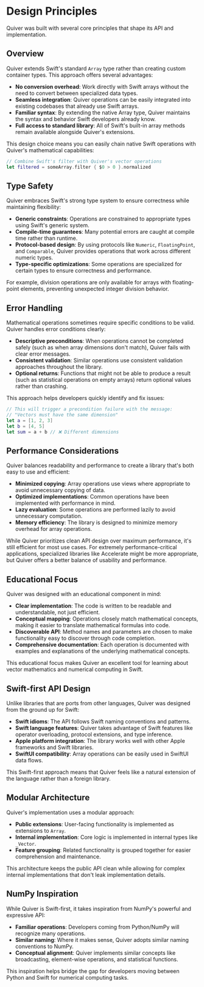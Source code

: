 # Design Principles

Quiver was built with several core principles that shape its API and implementation. 

## Overview

Quiver extends Swift's standard `Array` type rather than creating custom container types. This approach offers several advantages:

- **No conversion overhead**: Work directly with Swift arrays without the need to convert between specialized data types.
- **Seamless integration**: Quiver operations can be easily integrated into existing codebases that already use Swift arrays.
- **Familiar syntax**: By extending the native Array type, Quiver maintains the syntax and behavior Swift developers already know.
- **Full access to standard library**: All of Swift's built-in array methods remain available alongside Quiver's extensions.

This design choice means you can easily chain native Swift operations with Quiver's mathematical capabilities:

```swift
// Combine Swift's filter with Quiver's vector operations
let filtered = someArray.filter { $0 > 0 }.normalized
```

## Type Safety

Quiver embraces Swift's strong type system to ensure correctness while maintaining flexibility:

- **Generic constraints**: Operations are constrained to appropriate types using Swift's generic system.
- **Compile-time guarantees**: Many potential errors are caught at compile time rather than runtime.
- **Protocol-based design**: By using protocols like `Numeric`, `FloatingPoint`, and `Comparable`, Quiver provides operations that work across different numeric types.
- **Type-specific optimizations**: Some operations are specialized for certain types to ensure correctness and performance.

For example, division operations are only available for arrays with floating-point elements, preventing unexpected integer division behavior.

## Error Handling

Mathematical operations sometimes require specific conditions to be valid. Quiver handles error conditions clearly:

- **Descriptive preconditions**: When operations cannot be completed safely (such as when array dimensions don't match), Quiver fails with clear error messages.
- **Consistent validation**: Similar operations use consistent validation approaches throughout the library.
- **Optional returns**: Functions that might not be able to produce a result (such as statistical operations on empty arrays) return optional values rather than crashing.

This approach helps developers quickly identify and fix issues:

```swift
// This will trigger a precondition failure with the message:
// "Vectors must have the same dimension"
let a = [1, 2, 3]
let b = [4, 5]
let sum = a + b // ❌ Different dimensions
```

## Performance Considerations

Quiver balances readability and performance to create a library that's both easy to use and efficient:

- **Minimized copying**: Array operations use views where appropriate to avoid unnecessary copying of data.
- **Optimized implementations**: Common operations have been implemented with performance in mind.
- **Lazy evaluation**: Some operations are performed lazily to avoid unnecessary computation.
- **Memory efficiency**: The library is designed to minimize memory overhead for array operations.

While Quiver prioritizes clean API design over maximum performance, it's still efficient for most use cases. For extremely performance-critical applications, specialized libraries like Accelerate might be more appropriate, but Quiver offers a better balance of usability and performance.

## Educational Focus

Quiver was designed with an educational component in mind:

- **Clear implementation**: The code is written to be readable and understandable, not just efficient.
- **Conceptual mapping**: Operations closely match mathematical concepts, making it easier to translate mathematical formulas into code.
- **Discoverable API**: Method names and parameters are chosen to make functionality easy to discover through code completion.
- **Comprehensive documentation**: Each operation is documented with examples and explanations of the underlying mathematical concepts.

This educational focus makes Quiver an excellent tool for learning about vector mathematics and numerical computing in Swift.

## Swift-first API Design

Unlike libraries that are ports from other languages, Quiver was designed from the ground up for Swift:

- **Swift idioms**: The API follows Swift naming conventions and patterns.
- **Swift language features**: Quiver takes advantage of Swift features like operator overloading, protocol extensions, and type inference.
- **Apple platform integration**: The library works well with other Apple frameworks and Swift libraries.
- **SwiftUI compatibility**: Array operations can be easily used in SwiftUI data flows.

This Swift-first approach means that Quiver feels like a natural extension of the language rather than a foreign library.

## Modular Architecture

Quiver's implementation uses a modular approach:

- **Public extensions**: User-facing functionality is implemented as extensions to `Array`.
- **Internal implementation**: Core logic is implemented in internal types like `_Vector`.
- **Feature grouping**: Related functionality is grouped together for easier comprehension and maintenance.

This architecture keeps the public API clean while allowing for complex internal implementations that don't leak implementation details.

## NumPy Inspiration

While Quiver is Swift-first, it takes inspiration from NumPy's powerful and expressive API:

- **Familiar operations**: Developers coming from Python/NumPy will recognize many operations.
- **Similar naming**: Where it makes sense, Quiver adopts similar naming conventions to NumPy.
- **Conceptual alignment**: Quiver implements similar concepts like broadcasting, element-wise operations, and statistical functions.

This inspiration helps bridge the gap for developers moving between Python and Swift for numerical computing tasks.
